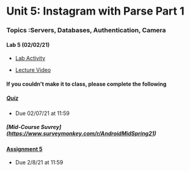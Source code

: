 Unit 5: Instagram with Parse Part 1
===

### Topics :Servers, Databases, Authentication, Camera

#### Lab 5 (02/02/21)

* [Lab Activity ](https://courses.codepath.com/courses/android_university/unit/5#!exercises)

* [Lecture Video ]()
     

#### If you couldn't make it to class, please complete the following 
##### [Quiz]() 
* Due 02/07/21 at 11:59
##### [Mid-Course Suvrey] (https://www.surveymonkey.com/r/AndroidMidSpring21)


#### [Assignment 5](https://courses.codepath.com/courses/android_university/unit/5#!assignment)
* Due 2/8/21 at 11:59


    
    


